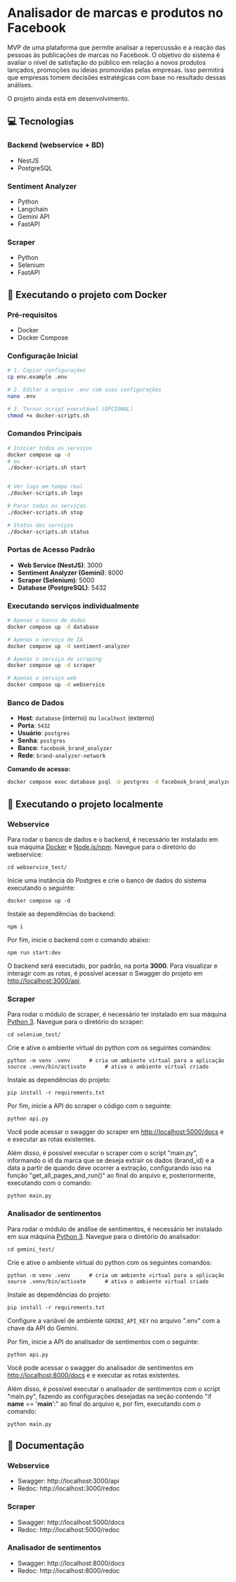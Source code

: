 # Analisador de marcas e produtos no Facebook

MVP de uma plataforma que permite analisar a repercussão e a reação das pessoas às publicações de marcas no Facebook.
O objetivo do sistema é avaliar o nível de satisfação do público em relação a novos produtos lançados, promoções ou ideias promovidas pelas empresas.
Isso permitirá que empresas tomem decisões estratégicas com base no resultado dessas análises.

O projeto ainda está em desenvolvimento.

## 💻 Tecnologias

### Backend (webservice + BD)
- NestJS
- PostgreSQL

### Sentiment Analyzer
- Python
- Langchain
- Gemini API
- FastAPI

### Scraper
- Python
- Selenium
- FastAPI



## 🔧 Executando o projeto com Docker

### Pré-requisitos
- Docker
- Docker Compose

### Configuração Inicial
```bash
# 1. Copiar configurações
cp env.example .env

# 2. Editar o arquivo .env com suas configurações
nano .env

# 3. Tornar script executável (OPCIONAL)
chmod +x docker-scripts.sh
```

### Comandos Principais
```bash
# Iniciar todos os serviços
docker compose up -d
# ou
./docker-scripts.sh start


# Ver logs em tempo real
./docker-scripts.sh logs

# Parar todos os serviços
./docker-scripts.sh stop

# Status dos serviços
./docker-scripts.sh status
```

### Portas de Acesso Padrão
- **Web Service (NestJS)**: 3000
- **Sentiment Analyzer (Gemini)**: 8000
- **Scraper (Selenium)**: 5000
- **Database (PostgreSQL)**: 5432

### Executando serviços individualmente
```bash
# Apenas o banco de dados
docker compose up -d database

# Apenas o serviço de IA
docker compose up -d sentiment-analyzer

# Apenas o serviço de scraping
docker compose up -d scraper

# Apenas o serviço web
docker compose up -d webservice
```

### Banco de Dados
- **Host**: `database` (interno) ou `localhost` (externo)
- **Porta**: `5432`
- **Usuário**: `postgres`
- **Senha**: `postgres`
- **Banco**: `facebook_brand_analyzer`
- **Rede**: `brand-analyzer-network`

**Comando de acesso:**
```bash
docker compose exec database psql -U postgres -d facebook_brand_analyzer
```

## 🔧 Executando o projeto localmente

### Webservice
Para rodar o banco de dados e o backend, é necessário ter instalado em sua máquina [Docker](https://docs.docker.com/engine/install/) e [Node.js/npm](https://docs.npmjs.com/downloading-and-installing-node-js-and-npm).
Navegue para o diretório do webservice:

```shell
cd webservice_test/
```
Inicie uma instância do Postgres e crie o banco de dados do sistema executando o seguinte:
```shell
docker compose up -d
```
Instale as dependências do backend:
```shell
npm i
```
Por fim, inicie o backend com o comando abaixo:
```shell
npm run start:dev
```
O backend será executado, por padrão, na porta **3000**. Para visualizar e interagir com as rotas, é possível acessar o Swagger do projeto em [http://localhost:3000/api](http://localhost:3000/api).

### Scraper
Para rodar o módulo de scraper, é necessário ter instalado em sua máquina [Python 3](https://www.python.org/downloads/).
Navegue para o diretório do scraper:
```shell
cd selenium_test/
```
Crie e ative o ambiente virtual do python com os seguintes comandos:
```shell
python -m venv .venv      # cria um ambiente virtual para a aplicação
source .venv/bin/activate      # ativa o ambiente virtual criado
```
Instale as dependências do projeto:
```shell
pip install -r requirements.txt
```
Por fim, inicie a API do scraper o código com o seguinte:
```shell
python api.py
```

Você pode acessar o swagger do scraper em [http://localhost:5000/docs](http://localhost:5000/docs) e e executar as rotas existentes.


Além disso, é possível executar o scraper com o script "main.py", informando o id da marca que se deseja extrair os dados (brand_id) e a data a partir de quando deve ocorrer a extração, configurando isso na função "get_all_pages_and_run()" ao final do arquivo e, posteriormente, executando com o comando:

```shell
python main.py
```

### Analisador de sentimentos
Para rodar o módulo de análise de sentimentos, é necessário ter instalado em sua máquina [Python 3](https://www.python.org/downloads/).
Navegue para o diretório do analisador:
```shell
cd gemini_test/
```
Crie e ative o ambiente virtual do python com os seguintes comandos:
```shell
python -m venv .venv      # cria um ambiente virtual para a aplicação
source .venv/bin/activate      # ativa o ambiente virtual criado
```
Instale as dependências do projeto:
```shell
pip install -r requirements.txt
```
Configure a variável de ambiente `GEMINI_API_KEY` no arquivo ".env" com a chave da API do Gemini.

Por fim, inicie a API do analisador de sentimentos com o seguinte:
```shell
python api.py
```
Você pode acessar o swagger do analisador de sentimentos em [http://localhost:8000/docs](http://localhost:8000/docs) e e executar as rotas existentes.

Além disso, é possível executar o analisador de sentimentos com o script "main.py", fazendo as configurações desejadas na seção contendo "if __name__ == '__main__':" ao final do arquivo e, por fim, executando com o comando:

```shell
python main.py
```

## 📄 Documentação

### Webservice

- Swagger: http://localhost:3000/api
- Redoc: http://localhost:3000/redoc

### Scraper

- Swagger: http://localhost:5000/docs
- Redoc: http://localhost:5000/redoc

### Analisador de sentimentos

- Swagger: http://localhost:8000/docs
- Redoc: http://localhost:8000/redoc
